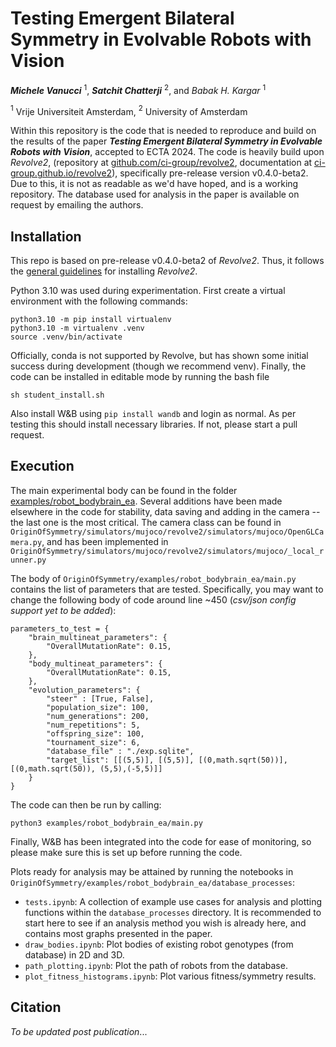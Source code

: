 # Testing Emergent Bilateral Symmetry in Evolvable Robots with Vision
***Michele Vanucci*** $^1$, ***Satchit Chatterji*** $^2$, and *Babak H. Kargar* $^1$

$^1$ Vrije Universiteit Amsterdam, $^2$ University of Amsterdam

Within this repository is the code that is needed to reproduce and build on the results of the paper ***Testing Emergent Bilateral Symmetry in Evolvable Robots with Vision***, accepted to ECTA 2024. The code is heavily build upon *Revolve2*, (repository at [github.com/ci-group/revolve2](https://github.com/ci-group/revolve2), documentation at [ci-group.github.io/revolve2](https://ci-group.github.io/revolve2/)), specifically pre-release version v0.4.0-beta2. Due to this, it is not as readable as we'd have hoped, and is a working repository. The database used for analysis in the paper is available on request by emailing the authors.

## Installation

This repo is based on pre-release v0.4.0-beta2 of *Revolve2*. Thus, it follows the [general guidelines](https://ci-group.github.io/revolve2/installation/) for installing *Revolve2*.

Python 3.10 was used during experimentation. First create a virtual environment with the following commands:

```
python3.10 -m pip install virtualenv
python3.10 -m virtualenv .venv
source .venv/bin/activate
```

Officially, conda is not supported by Revolve, but has shown some initial success during development (though we recommend venv). Finally, the code can be installed in editable mode by running the bash file

    sh student_install.sh

Also install W&B using ```pip install wandb``` and login as normal. As per testing this should install necessary libraries. If not, please start a pull request.

## Execution

The main experimental body can be found in the folder [examples/robot_bodybrain_ea](https://github.com/satchitchatterji/OriginOfSymmetry/tree/main/examples/robot_bodybrain_ea). Several additions have been made elsewhere in the code for stability, data saving and adding in the camera -- the last one is the most critical. The camera class can be found in ```OriginOfSymmetry/simulators/mujoco/revolve2/simulators/mujoco/OpenGLCamera.py```, and has been implemented in ```OriginOfSymmetry/simulators/mujoco/revolve2/simulators/mujoco/_local_runner.py```

The body of ```OriginOfSymmetry/examples/robot_bodybrain_ea/main.py``` contains the list of parameters that are tested. Specifically, you may want to change the following body of code around line ~450 (*csv/json config support yet to be added*):

    parameters_to_test = {
        "brain_multineat_parameters": {
            "OverallMutationRate": 0.15,
        },
        "body_multineat_parameters": {
            "OverallMutationRate": 0.15,
        },
        "evolution_parameters": {
            "steer" : [True, False],
            "population_size": 100,
            "num_generations": 200,
            "num_repetitions": 5,
            "offspring_size": 100,
            "tournament_size": 6,
            "database_file" : "./exp.sqlite",
            "target_list": [[(5,5)], [(5,5)], [(0,math.sqrt(50))], [(0,math.sqrt(50)), (5,5),(-5,5)]]
        }
    }

The code can then be run by calling:

    python3 examples/robot_bodybrain_ea/main.py

Finally, W&B has been integrated into the code for ease of monitoring, so please make sure this is set up before running the code.

Plots ready for analysis may be attained by running the notebooks in ```OriginOfSymmetry/examples/robot_bodybrain_ea/database_processes```:
- ```tests.ipynb```: A collection of example use cases for analysis and plotting functions within the ```database_processes``` directory. It is recommended to start here to see if an analysis method you wish is already here, and contains most graphs presented in the paper.
- ```draw_bodies.ipynb```: Plot bodies of existing robot genotypes (from database) in 2D and 3D.
- ```path_plotting.ipynb```: Plot the path of robots from the database.
- ```plot_fitness_histograms.ipynb```: Plot various fitness/symmetry results.


## Citation

*To be updated post publication*...